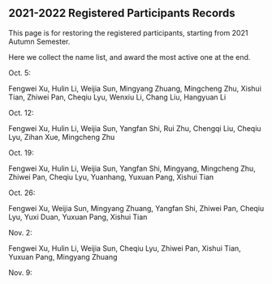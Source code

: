 ## 2021-2022 Registered Participants Records
This page is for restoring the registered participants, starting from 2021 Autumn Semester.

Here we collect the name list, and award the most active one at the end.

Oct. 5:

Fengwei Xu, Hulin Li, Weijia Sun, Mingyang Zhuang, Mingcheng Zhu, Xishui Tian, Zhiwei Pan, Cheqiu Lyu, Wenxiu Li, Chang Liu, Hangyuan Li

Oct. 12:

Fengwei Xu, Hulin Li, Weijia Sun, Yangfan Shi, Rui Zhu, Chengqi Liu, Cheqiu Lyu, Zihan Xue, Mingcheng Zhu

Oct. 19:

Fengwei Xu, Hulin Li, Weijia Sun, Yangfan Shi, Mingyang, Mingcheng Zhu, Zhiwei Pan, Cheqiu Lyu, Yuanhang, Yuxuan Pang, Xishui Tian

Oct. 26:

Fengwei Xu, Weijia Sun, Mingyang Zhuang, Yangfan Shi, Zhiwei Pan, Cheqiu Lyu, Yuxi Duan, Yuxuan Pang, Xishui Tian

Nov. 2:

Fengwei Xu, Hulin Li, Weijia Sun, Cheqiu Lyu, Zhiwei Pan, Xishui Tian, Yuxuan Pang, Mingyang Zhuang

Nov. 9:


